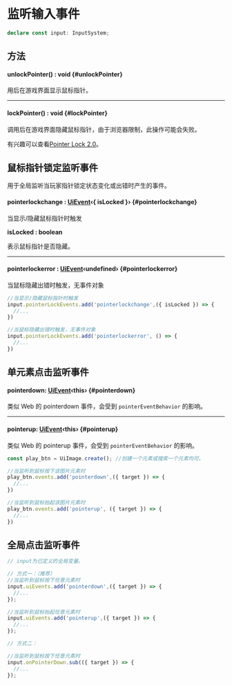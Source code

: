 <script setup>
import '/style.css'
</script>
# 监听输入事件
```typescript
declare const input: InputSystem;
```
## 方法

#### <font id="API" />unlockPointer()<font id="Type"> :  void</font> {#unlockPointer}
用后在游戏界面显示鼠标指针。



---


#### <font id="API" />lockPointer()<font id="Type"> :  void</font> {#lockPointer}
调用后在游戏界面隐藏鼠标指针，由于浏览器限制，此操作可能会失败。

有兴趣可以查看[Pointer Lock 2.0](https://w3c.github.io/pointerlock/#dom-element-requestpointerlock)。




## 鼠标指针锁定监听事件

用于全局监听当玩家指针锁定状态变化或出错时产生的事件。

#### <font id="API" />pointerlockchange<font id="Type"> : [UiEvent](/GameUI/UiEvent)‹{ isLocked }›</font> {#pointerlockchange}
当显示/隐藏鼠标指针时触发

**isLocked <font id="Type">: boolean</font>**

表示鼠标指针是否隐藏。



---


#### <font id="API" />pointerlockerror<font id="Type"> : [UiEvent](/GameUI/UiEvent)‹undefined›</font> {#pointerlockerror}
当鼠标隐藏出错时触发，无事件对象



```javascript
//当显示/隐藏鼠标指针时触发
input.pointerLockEvents.add('pointerlockchange',({ isLocked }) => {
  //...
})

//当鼠标隐藏出错时触发，无事件对象
input.pointerLockEvents.add('pointerlockerror', () => {
  //...
})
```



## 单元素点击监听事件

#### <font id="API" />pointerdown<font id="Type">: [UiEvent](/GameUI/UiEvent)‹this›</font>   {#pointerdown}

类似 Web 的 pointerdown 事件，会受到 `pointerEventBehavior` 的影响。



---


#### <font id="API" />pointerup<font id="Type">: [UiEvent](/GameUI/UiEvent)‹this›</font>   {#pointerup}
类似 Web 的 pointerup 事件，会受到 `pointerEventBehavior` 的影响。




```javascript
const play_btn = UiImage.create(); //创建一个元素或搜索一个元素均可。

//当监听到鼠标按下该图片元素时
play_btn.events.add('pointerdown',({ target }) => {
  //...
})

//当监听到鼠标抬起该图片元素时
play_btn.events.add('pointerup', ({ target }) => {
  //...
})
```

## 全局点击监听事件


```javascript
// input为已定义的全局变量。

// 方式一：（推荐）
//当监听到鼠标按下任意元素时
input.uiEvents.add('pointerdown',({ target }) => {
  //...
});

//当监听到鼠标抬起任意元素时
input.uiEvents.add('pointerup',({ target }) => {
  //...
});

// 方式二：

//当监听到鼠标按下任意元素时
input.onPointerDown.sub(({ target }) => {
  //...
});


```